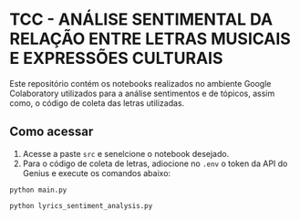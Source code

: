 # TCC - ANÁLISE SENTIMENTAL DA RELAÇÃO ENTRE LETRAS MUSICAIS E EXPRESSÕES CULTURAIS
Este repositório contém os notebooks realizados no ambiente Google Colaboratory utilizados para a análise sentimentos e de tópicos, assim como, o código de coleta das letras utilizadas.

## Como acessar
1. Acesse a paste `src` e senelcione o notebook desejado.
2. Para o código de coleta de letras, adiocione no `.env` o token da API do Genius e execute os comandos abaixo: 
```
python main.py

python lyrics_sentiment_analysis.py
```
